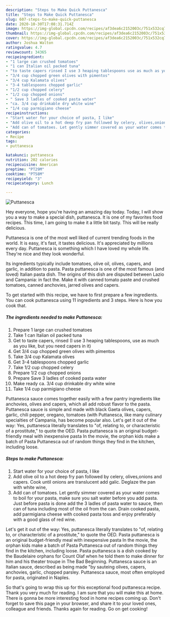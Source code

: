 ```yaml
---
description: "Steps to Make Quick Puttanesca"
title: "Steps to Make Quick Puttanesca"
slug: 607-steps-to-make-quick-puttanesca
date: 2020-10-30T17:08:31.714Z
image: https://img-global.cpcdn.com/recipes/af3dea6c2152003c/751x532cq70/puttanesca-recipe-main-photo.jpg
thumbnail: https://img-global.cpcdn.com/recipes/af3dea6c2152003c/751x532cq70/puttanesca-recipe-main-photo.jpg
cover: https://img-global.cpcdn.com/recipes/af3dea6c2152003c/751x532cq70/puttanesca-recipe-main-photo.jpg
author: Joshua Walton
ratingvalue: 4.7
reviewcount: 34365
recipeingredient:
- "1 large can crushed tomatoes"
- "1 can Italian oil packed tuna"
- "to taste capers rinsed I use 3 heaping tablespoons use as much as you like but you need capers in it"
- "3/4 cup chopped green olives with pimentos"
- "3/4 cup Kalamata olives"
- "3-4 tablespoons chopped garlic"
- "1/2 cup chopped celery"
- "1/2 cup chopped onions"
- " Save 3 ladles of cooked pasta water"
- "ca. 3/4 cup drinkable dry white wine"
- "1/4 cup parmigiano cheese"
recipeinstructions:
- "Start water for your choice of pasta, I like"
- "Add olive oil to a hot deep fry pan followed by celery, olives,onions and capers. Cook until onions are translucent add galic. Deglaze the pan with white wine,"
- "Add can of tomatoes. Let gently simmer covered as your water comes to boil for your pasta, make sure you salt water before you add pasta. Just before pasta is done add the 3 ladles of pasta water to sauce, then can of tuna including most of the oil from the can. Drain cooked pasta, add parmigiana cheese with cooked pasta toss and enjoy preferably with a good glass of red wine."
categories:
- Recipe
tags:
- puttanesca

katakunci: puttanesca 
nutrition: 202 calories
recipecuisine: American
preptime: "PT29M"
cooktime: "PT58M"
recipeyield: "3"
recipecategory: Lunch

---
```



![Puttanesca](https://img-global.cpcdn.com/recipes/af3dea6c2152003c/751x532cq70/puttanesca-recipe-main-photo.jpg)

Hey everyone, hope you're having an amazing day today. Today, I will show you a way to make a special dish, puttanesca. It is one of my favorites food recipes. This time, I am going to make it a little bit tasty. This will be really delicious.

Puttanesca is one of the most well liked of current trending foods in the world. It is easy, it's fast, it tastes delicious. It's appreciated by millions every day. Puttanesca is something which I have loved my whole life. They're nice and they look wonderful.

Its ingredients typically include tomatoes, olive oil, olives, capers, and garlic, in addition to pasta. Pasta puttanesca is one of the most famous (and loved) Italian pasta dish. The origins of this dish are disputed between Lazio and Campania: in fact the. Make it with canned tomato paste and crushed tomatoes, canned anchovies, jarred olives and capers.


To get started with this recipe, we have to first prepare a few ingredients. You can cook puttanesca using 11 ingredients and 3 steps. Here is how you cook that.

<!--inarticleads1-->

##### The ingredients needed to make Puttanesca:

1. Prepare 1 large can crushed tomatoes
1. Take 1 can Italian oil packed tuna
1. Get to taste capers, rinsed (I use 3 heaping tablespoons, use as much as you like, but you need capers in it)
1. Get 3/4 cup chopped green olives with pimentos
1. Take 3/4 cup Kalamata olives
1. Get 3-4 tablespoons chopped garlic
1. Take 1/2 cup chopped celery
1. Prepare 1/2 cup chopped onions
1. Prepare  Save 3 ladles of cooked pasta water
1. Make ready ca. 3/4 cup drinkable dry white wine
1. Take 1/4 cup parmigiano cheese


Puttanesca sauce comes together easily with a few pantry ingredients like anchovies, olives and capers, which all add robust flavor to the pasta. Puttanesca sauce is simple and made with black Gaeta olives, capers, garlic, chili pepper, oregano, tomatoes (with Puttanesca, like many culinary specialties of Campania, has become popular also. Let&#39;s get it out of the way: Yes, puttanesca literally translates to &#34;of, relating to, or characteristic of a prostitute,&#34; to quote the OED. Pasta puttanesca is an original budget-friendly meal with inexpensive pasta In the movie, the orphan kids make a batch of Pasta Puttanesca out of random things they find in the kitchen, including loose. 

<!--inarticleads2-->

##### Steps to make Puttanesca:

1. Start water for your choice of pasta, I like
1. Add olive oil to a hot deep fry pan followed by celery, olives,onions and capers. Cook until onions are translucent add galic. Deglaze the pan with white wine,
1. Add can of tomatoes. Let gently simmer covered as your water comes to boil for your pasta, make sure you salt water before you add pasta. Just before pasta is done add the 3 ladles of pasta water to sauce, then can of tuna including most of the oil from the can. Drain cooked pasta, add parmigiana cheese with cooked pasta toss and enjoy preferably with a good glass of red wine.


Let&#39;s get it out of the way: Yes, puttanesca literally translates to &#34;of, relating to, or characteristic of a prostitute,&#34; to quote the OED. Pasta puttanesca is an original budget-friendly meal with inexpensive pasta In the movie, the orphan kids make a batch of Pasta Puttanesca out of random things they find in the kitchen, including loose. Pasta puttanesca is a dish cooked by the Baudelaire orphans for Count Olaf when he told them to make dinner for him and his theater troupe in The Bad Beginning. Puttanesca sauce is an Italian sauce, described as being made &#34;by sauteing olives, capers, anchovies, garlic, chopped parsley. Puttanesca sauce, most often employed for pasta, originated in Naples. 

So that's going to wrap this up for this exceptional food puttanesca recipe. Thank you very much for reading. I am sure that you will make this at home. There is gonna be more interesting food in home recipes coming up. Don't forget to save this page in your browser, and share it to your loved ones, colleague and friends. Thanks again for reading. Go on get cooking!
